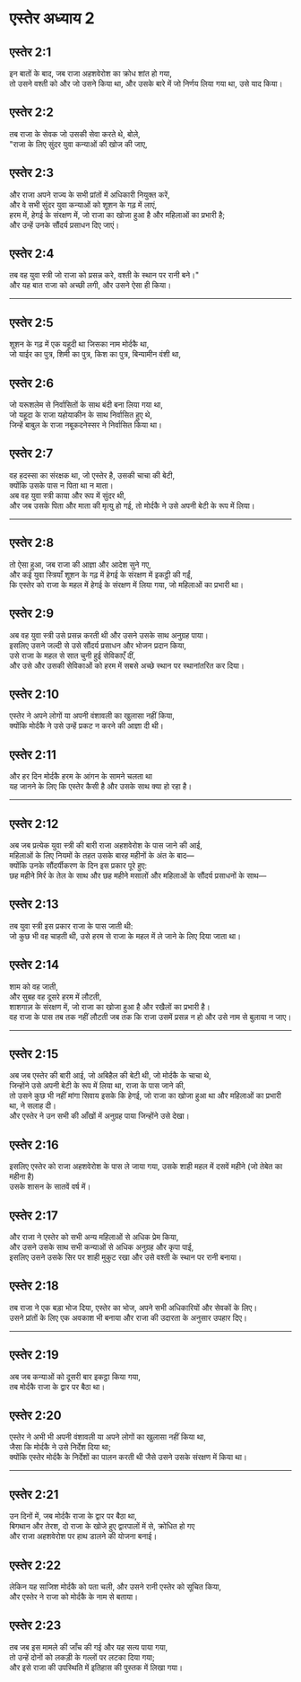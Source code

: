 # एस्तेर अध्याय 2

## एस्तेर 2:1

इन बातों के बाद, जब राजा अहशवेरोश का क्रोध शांत हो गया,  
तो उसने वश्ती को और जो उसने किया था, और उसके बारे में जो निर्णय लिया गया था, उसे याद किया।

## एस्तेर 2:2

तब राजा के सेवक जो उसकी सेवा करते थे, बोले,  
"राजा के लिए सुंदर युवा कन्याओं की खोज की जाए,

## एस्तेर 2:3

और राजा अपने राज्य के सभी प्रांतों में अधिकारी नियुक्त करें,  
और वे सभी सुंदर युवा कन्याओं को शूशन के गढ़ में लाएं,  
हरम में, हेगई के संरक्षण में, जो राजा का खोजा हुआ है और महिलाओं का प्रभारी है;  
और उन्हें उनके सौंदर्य प्रसाधन दिए जाएं।

## एस्तेर 2:4

तब वह युवा स्त्री जो राजा को प्रसन्न करे, वश्ती के स्थान पर रानी बने।"  
और यह बात राजा को अच्छी लगी, और उसने ऐसा ही किया।

---

## एस्तेर 2:5

शूशन के गढ़ में एक यहूदी था जिसका नाम मोर्दकै था,  
जो याईर का पुत्र, शिमी का पुत्र, किश का पुत्र, बिन्यामीन वंशी था,

## एस्तेर 2:6

जो यरूशलेम से निर्वासितों के साथ बंदी बना लिया गया था,  
जो यहूदा के राजा यहोयाकीन के साथ निर्वासित हुए थे,  
जिन्हें बाबुल के राजा नबूकदनेस्सर ने निर्वासित किया था।

## एस्तेर 2:7

वह हदस्सा का संरक्षक था, जो एस्तेर है, उसकी चाचा की बेटी,  
क्योंकि उसके पास न पिता था न माता।  
अब वह युवा स्त्री काया और रूप में सुंदर थी,  
और जब उसके पिता और माता की मृत्यु हो गई, तो मोर्दकै ने उसे अपनी बेटी के रूप में लिया।

---

## एस्तेर 2:8

तो ऐसा हुआ, जब राजा की आज्ञा और आदेश सुने गए,  
और कई युवा स्त्रियाँ शूशन के गढ़ में हेगई के संरक्षण में इकट्ठी की गईं,  
कि एस्तेर को राजा के महल में हेगई के संरक्षण में लिया गया, जो महिलाओं का प्रभारी था।

## एस्तेर 2:9

अब वह युवा स्त्री उसे प्रसन्न करती थी और उसने उसके साथ अनुग्रह पाया।  
इसलिए उसने जल्दी से उसे सौंदर्य प्रसाधन और भोजन प्रदान किया,  
उसे राजा के महल से सात चुनी हुई सेविकाएँ दीं,  
और उसे और उसकी सेविकाओं को हरम में सबसे अच्छे स्थान पर स्थानांतरित कर दिया।

## एस्तेर 2:10

एस्तेर ने अपने लोगों या अपनी वंशावली का खुलासा नहीं किया,  
क्योंकि मोर्दकै ने उसे उन्हें प्रकट न करने की आज्ञा दी थी।

## एस्तेर 2:11

और हर दिन मोर्दकै हरम के आंगन के सामने चलता था  
यह जानने के लिए कि एस्तेर कैसी है और उसके साथ क्या हो रहा है।

---

## एस्तेर 2:12

अब जब प्रत्येक युवा स्त्री की बारी राजा अहशवेरोश के पास जाने की आई,  
महिलाओं के लिए नियमों के तहत उसके बारह महीनों के अंत के बाद—  
क्योंकि उनके सौंदर्यीकरण के दिन इस प्रकार पूरे हुए:  
छह महीने मिर्र के तेल के साथ और छह महीने मसालों और महिलाओं के सौंदर्य प्रसाधनों के साथ—

## एस्तेर 2:13

तब युवा स्त्री इस प्रकार राजा के पास जाती थी:  
जो कुछ भी वह चाहती थी, उसे हरम से राजा के महल में ले जाने के लिए दिया जाता था।

## एस्तेर 2:14

शाम को वह जाती,  
और सुबह वह दूसरे हरम में लौटती,  
शाशगाज़ के संरक्षण में, जो राजा का खोजा हुआ है और रखैलों का प्रभारी है।  
वह राजा के पास तब तक नहीं लौटती जब तक कि राजा उसमें प्रसन्न न हो और उसे नाम से बुलाया न जाए।

---

## एस्तेर 2:15

अब जब एस्तेर की बारी आई, जो अबिहैल की बेटी थी, जो मोर्दकै के चाचा थे,  
जिन्होंने उसे अपनी बेटी के रूप में लिया था, राजा के पास जाने की,  
तो उसने कुछ भी नहीं मांगा सिवाय इसके कि हेगई, जो राजा का खोजा हुआ था और महिलाओं का प्रभारी था, ने सलाह दी।  
और एस्तेर ने उन सभी की आँखों में अनुग्रह पाया जिन्होंने उसे देखा।

## एस्तेर 2:16

इसलिए एस्तेर को राजा अहशवेरोश के पास ले जाया गया, उसके शाही महल में दसवें महीने (जो तेबेत का महीना है)  
उसके शासन के सातवें वर्ष में।

## एस्तेर 2:17

और राजा ने एस्तेर को सभी अन्य महिलाओं से अधिक प्रेम किया,  
और उसने उसके साथ सभी कन्याओं से अधिक अनुग्रह और कृपा पाई,  
इसलिए उसने उसके सिर पर शाही मुकुट रखा और उसे वश्ती के स्थान पर रानी बनाया।

## एस्तेर 2:18

तब राजा ने एक बड़ा भोज दिया, एस्तेर का भोज, अपने सभी अधिकारियों और सेवकों के लिए।  
उसने प्रांतों के लिए एक अवकाश भी बनाया और राजा की उदारता के अनुसार उपहार दिए।

---

## एस्तेर 2:19

अब जब कन्याओं को दूसरी बार इकट्ठा किया गया,  
तब मोर्दकै राजा के द्वार पर बैठा था।

## एस्तेर 2:20

एस्तेर ने अभी भी अपनी वंशावली या अपने लोगों का खुलासा नहीं किया था,  
जैसा कि मोर्दकै ने उसे निर्देश दिया था;  
क्योंकि एस्तेर मोर्दकै के निर्देशों का पालन करती थी जैसे उसने उसके संरक्षण में किया था।

---

## एस्तेर 2:21

उन दिनों में, जब मोर्दकै राजा के द्वार पर बैठा था,  
बिगथान और तेरश, दो राजा के खोजे हुए द्वारपालों में से, क्रोधित हो गए  
और राजा अहशवेरोश पर हाथ डालने की योजना बनाई।

## एस्तेर 2:22

लेकिन यह साजिश मोर्दकै को पता चली, और उसने रानी एस्तेर को सूचित किया,  
और एस्तेर ने राजा को मोर्दकै के नाम से बताया।

## एस्तेर 2:23

तब जब इस मामले की जाँच की गई और यह सत्य पाया गया,  
तो उन्हें दोनों को लकड़ी के गल्लों पर लटका दिया गया;  
और इसे राजा की उपस्थिति में इतिहास की पुस्तक में लिखा गया।
